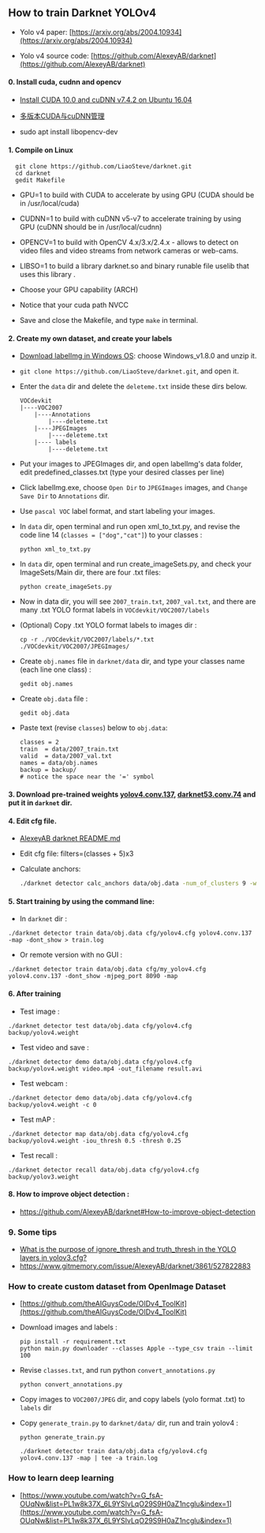 ## How to train Darknet YOLOv4
* Yolo v4 paper:    [https://arxiv.org/abs/2004.10934](https://arxiv.org/abs/2004.10934)

* Yolo v4 source code:  [https://github.com/AlexeyAB/darknet](https://github.com/AlexeyAB/darknet) 
 
#### 0. Install cuda, cudnn and opencv
* [Install CUDA 10.0 and cuDNN v7.4.2 on Ubuntu 16.04](https://gist.github.com/matheustguimaraes/43e0b65aa534db4df2918f835b9b361d)

* [多版本CUDA与cuDNN管理](https://dinghow.site/2019/05/19/cuda-cudnn-version/)

* sudo apt install libopencv-dev
#### 1. Compile on Linux
```
  git clone https://github.com/LiaoSteve/darknet.git
  cd darknet
  gedit Makefile
```
* GPU=1 to build with CUDA to accelerate by using GPU (CUDA should be in /usr/local/cuda)

* CUDNN=1 to build with cuDNN v5-v7 to accelerate training by using GPU (cuDNN should be in /usr/local/cudnn)

*  OPENCV=1 to build with OpenCV 4.x/3.x/2.4.x - allows to detect on video files and video streams from network cameras or web-cams.

*  LIBSO=1 to build a library darknet.so and binary runable file uselib that uses this library
.
*  Choose your GPU capability (ARCH)

*  Notice that your cuda path NVCC

*  Save and close the Makefile, and type `make` in terminal.

#### 2. Create my own dataset, and create your labels
* [Download labelImg in Windows OS](https://tzutalin.github.io/labelImg/): choose Windows_v1.8.0 and unzip it.

*  `git clone https://github.com/LiaoSteve/darknet.git`, and open it.   

*  Enter the `data` dir and delete the `deleteme.txt` inside  these dirs below.
    ```  
    VOCdevkit
    |----VOC2007
        |----Annotations
            |----deleteme.txt                  
        |----JPEGImages 
            |----deleteme.txt     
        |---- labels
            |----deleteme.txt  
    ```
* Put your images to JPEGImages dir, and open labelImg's data folder, edit predefined_classes.txt (type your desired classes per line)

* Click labelImg.exe, choose `Open Dir` to `JPEGImages` images, and `Change Save Dir` to `Annotations` dir.

* Use `pascal VOC` label format, and start labeling your images.

* In `data` dir, open terminal and run open xml_to_txt.py, and revise the code line 14 (`classes = ["dog","cat"]`) to your classes :
    ```        
    python xml_to_txt.py
    ```

* In `data` dir, open terminal and run create_imageSets.py, and check your ImageSets/Main dir, there are four .txt files:
    ```      
    python create_imageSets.py    
    ```  
    
* Now in data dir, you will see `2007_train.txt`, `2007_val.txt`, and there are many .txt YOLO format labels in `VOCdevkit/VOC2007/labels` 

* (Optional) Copy .txt YOLO format labels to images dir :
  ```
  cp -r ./VOCdevkit/VOC2007/labels/*.txt ./VOCdevkit/VOC2007/JPEGImages/
  ```

* Create `obj.names` file in `darknet/data` dir, and type your classes name (each line one class) :
    ``` 
    gedit obj.names
    ```

* Create `obj.data` file :
    ``` 
    gedit obj.data
    ```
* Paste text (revise `classes`) below to `obj.data`:
  
    ```
    classes = 2
    train  = data/2007_train.txt
    valid  = data/2007_val.txt
    names = data/obj.names
    backup = backup/
    # notice the space near the '=' symbol
    ```

#### 3. Download pre-trained weights [yolov4.conv.137](https://drive.google.com/file/d/1JKF-bdIklxOOVy-2Cr5qdvjgGpmGfcbp/view), [darknet53.conv.74](https://pjreddie.com/media/files/darknet53.conv.74) and put it in `darknet` dir.

#### 4. Edit cfg file. 
* [AlexeyAB darknet README.md](https://github.com/AlexeyAB/darknet#how-to-train-to-detect-your-custom-objects)
- Edit cfg file: filters=(classes + 5)x3
- Calculate anchors:

  ```bash
  ./darknet detector calc_anchors data/obj.data -num_of_clusters 9 -width 416 -height 416
  ```

#### 5. Start training by using the command line: 
* In `darknet` dir :
```
./darknet detector train data/obj.data cfg/yolov4.cfg yolov4.conv.137 -map -dont_show > train.log
```
* Or remote version with no GUI :
```
./darknet detector train data/obj.data cfg/my_yolov4.cfg yolov4.conv.137 -dont_show -mjpeg_port 8090 -map
```
#### 6. After training 
* Test image : 
```
./darknet detector test data/obj.data cfg/yolov4.cfg backup/yolov4.weight
```
* Test video and save :
```
./darknet detector demo data/obj.data cfg/yolov4.cfg backup/yolov4.weight video.mp4 -out_filename result.avi
```
* Test webcam :
```
./darknet detector demo data/obj.data cfg/yolov4.cfg backup/yolov4.weight -c 0
```
* Test mAP : 
```
./darknet detector map data/obj.data cfg/yolov4.cfg backup/yolov4.weight -iou_thresh 0.5 -thresh 0.25
```
* Test recall :
```
./darknet detector recall data/obj.data cfg/yolov4.cfg backup/yolov3.weight
```
#### 8. How to improve object detection : 
* https://github.com/AlexeyAB/darknet#How-to-improve-object-detection

### 9. Some tips
* [What is the purpose of ignore_thresh and truth_thresh in the YOLO layers in yolov3.cfg?](https://stackoverflow.com/questions/56199478/what-is-the-purpose-of-ignore-thresh-and-truth-thresh-in-the-yolo-layers-in-yolo)
* https://www.gitmemory.com/issue/AlexeyAB/darknet/3861/527822883

### How to create custom dataset from OpenImage Dataset
* [https://github.com/theAIGuysCode/OIDv4_ToolKit](https://github.com/theAIGuysCode/OIDv4_ToolKit)
* Download images and labels :
  ```
  pip install -r requirement.txt
  python main.py downloader --classes Apple --type_csv train --limit 100  
  ```
* Revise `classes.txt`, and run python `convert_annotations.py`
  ```
  python convert_annotations.py
  ```
* Copy images to `VOC2007/JPEG` dir, and copy labels (yolo format .txt) to `labels` dir
* Copy `generate_train.py` to `darknet/data/` dir, run and train yolov4 :
  
  ```  
  python generate_train.py
  
  ./darknet detector train data/obj.data cfg/yolov4.cfg yolov4.conv.137 -map | tee -a train.log
  ```
### How to learn deep learning
* [https://www.youtube.com/watch?v=G_fsA-OUqNw&list=PL1w8k37X_6L9YSIvLqO29S9H0aZ1ncglu&index=1](https://www.youtube.com/watch?v=G_fsA-OUqNw&list=PL1w8k37X_6L9YSIvLqO29S9H0aZ1ncglu&index=1)

